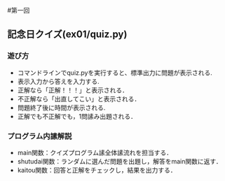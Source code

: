 #第一回
## 記念日クイズ(ex01/quiz.py)
### 遊び方
* コマンドラインでquiz.pyを実行すると、標準出力に問題が表示される.
* 表示入力から答えを入力する.
* 正解なら「正解！！！」と表示される．
* 不正解なら「出直してこい」と表示される．
* 問題終了後に時間が表示される.
* 正解でも不正解でも，1問䛾み出題される．
### プログラム内䛾解説
* main関数：クイズプログラム䛾全体䛾流れを担当する．
* shutudai関数：ランダムに選んだ問題を出題し，解答をmain関数に返す．
* kaitou関数：回答と正解をチェックし，結果を出力する．
